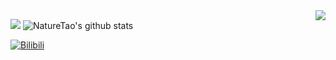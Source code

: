 <img align="right" src="https://count.getloli.com/get/@:NatureTao?theme=rule34">

[![](https://activity-graph.herokuapp.com/graph?username=NatureTao&theme=dracula)](https://github.com/ashutosh00710/github-readme-activity-graph)
![NatureTao's github stats](https://github-readme-stats.vercel.app/api?username=NatureTao&show_icons=true&theme=tokyonight)

[![Bilibili](https://img.shields.io/badge/video-Bilibili-pink)](https://space.bilibili.com/190861522)
